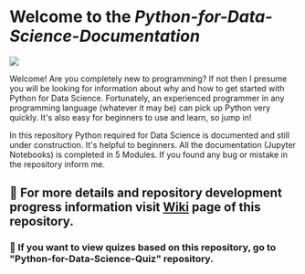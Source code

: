 # **Welcome to the _Python-for-Data-Science-Documentation_**
![](https://www.python.org/static/img/python-logo@2x.png)

Welcome! Are you completely new to programming? If not then I presume you will be looking for information about why and how to get started with Python for Data Science. Fortunately, an experienced programmer in any programming language (whatever it may be) can pick up Python very quickly. It's also easy for beginners to use and learn, so jump in!

In this repository Python required for Data Science is documented and still under construction. It's helpful to beginners. All the documentation (Jupyter Notebooks) is completed in 5 Modules. If you found any bug or mistake in the repository inform me.

## 📌 For more details and repository development progress information visit [Wiki](https://github.com/pranavkhatale/Python-for-Data-Science-Documentation/wiki) page of this repository.
### 📌 If you want to view quizes based on this repository, go to "Python-for-Data-Science-Quiz" repository.

